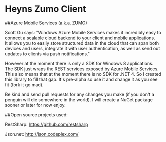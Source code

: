Heyns Zumo Client
===================================
##Azure Mobile Services (a.k.a. ZUMO) 

Scott Gu says:
"Windows Azure Mobile Services makes it incredibly easy to connect a scalable cloud backend to your client and mobile applications.  
It allows you to easily store structured data in the cloud that can span both devices and users, integrate it with user authentication, as well as send out updates to clients via push notifications."

However at the moment there is only a SDK for Windows 8 applications. The SDK just wraps the REST services exposed by Azure Mobile Services.
This also means that at the moment there is no SDK for .NET 4. So I created this library to fill that gap. It's pre-alpha so use it and change it as you see fit (fork it go mad). 

Be kind and send pull requests for any changes you make (if you don't a penguin will die somewhere in the world). I will create a NuGet package sooner or later for now enjoy.

##Open source projects used:

RestSharp: https://github.com/restsharp

Json.net: http://json.codeplex.com/